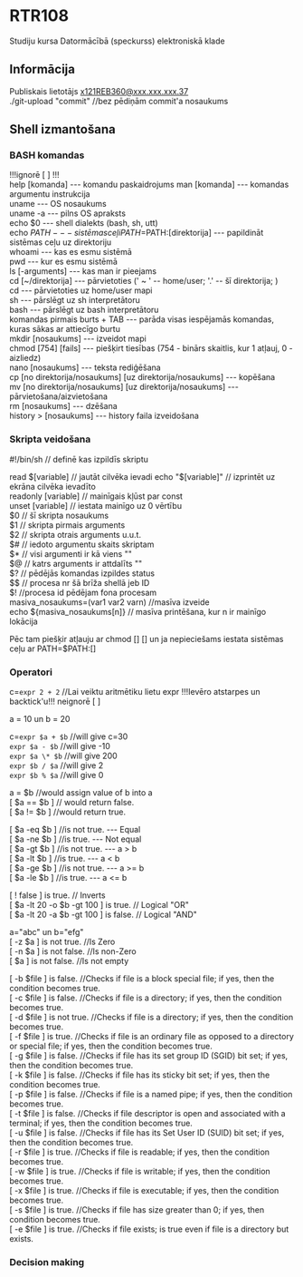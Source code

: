 # RTR108
Studiju kursa Datormācībā (speckurss) elektroniskā klade  

## Informācija 
Publiskais lietotājs x121REB360@xxx.xxx.xxx.37    
./git-upload "commit" //bez pēdiņām commit'a nosaukums  
  
  
## Shell izmantošana  
### BASH komandas  
!!!ignorē [ ] !!!  
help [komanda] --- komandu paskaidrojums 
man [komanda] --- komandas argumentu instrukcija  
uname --- OS nosaukums  
uname -a --- pilns OS apraksts  
echo $0 --- shell dialekts (bash, sh, utt)  
echo $PATH --- sistēmas ceļi  
PATH=$PATH:[direktorija] --- papildināt sistēmas ceļu uz direktoriju  
whoami --- kas es esmu sistēmā  
pwd --- kur es esmu sistēmā  
ls [-arguments] --- kas man ir pieejams  
cd [~/direktorija] --- pārvietoties (' ~ ' -- home/user; '.' -- šī direktorija; )  
cd --- pārvietoties uz home/user mapi  
sh --- pārslēgt uz sh interpretātoru  
bash --- pārslēgt uz bash interpretātoru  
komandas pirmais burts + TAB --- parāda visas iespējamās komandas, kuras sākas ar attiecīgo burtu  
mkdir [nosaukums] --- izveidot mapi  
chmod [754] [fails] --- piešķirt tiesības (754 - binārs skaitlis, kur 1 atļauj, 0 - aizliedz)  
nano [nosaukums] --- teksta rediģēšana  
cp [no direktorija/nosaukums]  [uz direktorija/nosaukums] --- kopēšana  
mv [no direktorija/nosaukums]  [uz direktorija/nosaukums] --- pārvietošana/aizvietošana  
rm [nosaukums] --- dzēšana  
history > [nosaukums] --- history faila izveidošana  


 
### Skripta veidošana  
#!/bin/sh  // definē kas izpildīs skriptu  
  
read $[variable] // jautāt cilvēka ievadi  
echo "$[variable]" // izprintēt uz ekrāna cilvēka ievadīto  
readonly [variable] // mainīgais kļūst par const  
unset [variable] // iestata mainīgo uz 0 vērtību  
$0 // šī skripta nosaukums  
$1 // skripta pirmais arguments  
$2 // skripta otrais arguments u.u.t.  
$# // iedoto argumentu skaits skriptam  
$* // visi argumenti ir kā viens ""  
$@ // katrs arguments ir attdalīts ""  
$? // pēdējās komandas izpildes status  
$$ // procesa nr šā brīža shellā jeb ID  
$! //procesa id pēdējam fona procesam  
masiva_nosaukums=(var1 var2 varn) //masīva izveide  
echo ${masiva_nosaukums[n]} // masīva printēšana, kur n ir mainīgo lokācija  



Pēc tam piešķir atļauju ar chmod [] [] un ja nepieciešams iestata sistēmas ceļu ar PATH=$PATH:[]  

### Operatori 
c=`expr 2 + 2` //Lai veiktu aritmētiku lietu expr !!!Ievēro atstarpes un backtick'u!!! neignorē [ ]  

a = 10 un b = 20  

c=`expr $a + $b` //will give c=30  
`expr $a - $b` //will give -10  
`expr $a \* $b` //will give 200  
`expr $b / $a` //will give 2  
`expr $b % $a` //will give 0  
  
a = $b //would assign value of b into a  
[ $a == $b ] // would return false.  
[ $a != $b ] //would return true.  

  
[ $a -eq $b ] //is not true. --- Equal  
[ $a -ne $b ] //is true. --- Not equal  
[ $a -gt $b ] //is not true. --- a > b  
[ $a -lt $b ] //is true. --- a < b  
[ $a -ge $b ] //is not true. --- a >= b  
[ $a -le $b ] //is true. --- a <= b  
  
[ ! false ] is true. // Inverts  
[ $a -lt 20 -o $b -gt 100 ] is true. // Logical "OR"  
[ $a -lt 20 -a $b -gt 100 ] is false.  // Logical "AND"  
  
a="abc" un b="efg"  
[ -z $a ] is not true. //Is Zero  
[ -n $a ] is not false. //Is non-Zero    
[ $a ] is not false. //Is not empty  
  
[ -b $file ] is false. //Checks if file is a block special file; if yes, then the condition becomes true.  
[ -c $file ] is false. //Checks if file is a directory; if yes, then the condition becomes true.  
[ -d $file ] is not true. //Checks if file is a directory; if yes, then the condition becomes true.  
[ -f $file ] is true. //Checks if file is an ordinary file as opposed to a directory or special file; if yes, then the condition becomes true.  
[ -g $file ] is false. //Checks if file has its set group ID (SGID) bit set; if yes, then the condition becomes true.  
[ -k $file ] is false. //Checks if file has its sticky bit set; if yes, then the condition becomes true.  
[ -p $file ] is false. //Checks if file is a named pipe; if yes, then the condition becomes true.  
[ -t $file ] is false. //Checks if file descriptor is open and associated with a terminal; if yes, then the condition becomes true.  
[ -u $file ] is false. //Checks if file has its Set User ID (SUID) bit set; if yes, then the condition becomes true.  
[ -r $file ] is true. //Checks if file is readable; if yes, then the condition becomes true.  
[ -w $file ] is true. //Checks if file is writable; if yes, then the condition becomes true.  
[ -x $file ] is true. //Checks if file is executable; if yes, then the condition becomes true.  
[ -s $file ] is true. //Checks if file has size greater than 0; if yes, then condition becomes true.  
[ -e $file ] is true. //Checks if file exists; is true even if file is a directory but exists.  
  
### Decision making  
  
